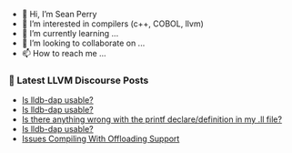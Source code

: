 - 👋 Hi, I’m Sean Perry
- 👀 I’m interested in compilers (c++, COBOL, llvm)
- 🌱 I’m currently learning ...
- 💞️ I’m looking to collaborate on ...
- 📫 How to reach me ...

<!---
s66perry/s66perry is a ✨ special ✨ repository because its `README.md` (this file) appears on your GitHub profile.
You can click the Preview link to take a look at your changes.
--->
### 📕 Latest LLVM Discourse Posts

<!-- DISCOURSE-LLVM:START -->
- [Is lldb-dap usable?](https://discourse.llvm.org/t/is-lldb-dap-usable/87320#post_7)
- [Is lldb-dap usable?](https://discourse.llvm.org/t/is-lldb-dap-usable/87320#post_6)
- [Is there anything wrong with the printf declare/definition in my .ll file?](https://discourse.llvm.org/t/is-there-anything-wrong-with-the-printf-declare-definition-in-my-ll-file/87331#post_3)
- [Is lldb-dap usable?](https://discourse.llvm.org/t/is-lldb-dap-usable/87320#post_5)
- [Issues Compiling With Offloading Support](https://discourse.llvm.org/t/issues-compiling-with-offloading-support/87258#post_9)
<!-- DISCOURSE-LLVM:END -->
